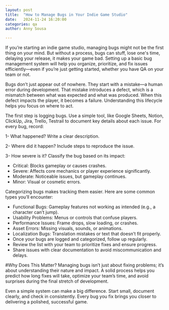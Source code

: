 ```yaml
---
layout: post
title:  "How to Manage Bugs in Your Indie Game Studio"
date:   2024-11-24 16:20:00 
categories: qa
author: Anny Sousa

---
```


If you’re starting an indie game studio, managing bugs might not be the first thing on your mind. 
But without a process, bugs can stuff, lose one's time, delaying your release, it makes your game bad. 
Setting up a basic bug management system will help you organize, prioritize, and fix issues efficiently—even if 
you’re just getting started, whether you have QA on your team or not.


Bugs don’t just appear out of nowhere. They start with a mistake—a human error during development. 
That mistake introduces a defect, which is a mismatch between what was expected and what was produced. 
When this defect impacts the player, it becomes a failure. Understanding this lifecycle helps you focus on where to act.

The first step is logging bugs. Use a simple tool, like Google Sheets, Notion, ClickUp, Jira, Trello, Testrail to document key details 
about each issue. For every bug, record:

1- What happened? Write a clear description.

2- Where did it happen? Include steps to reproduce the issue.

3- How severe is it? Classify the bug based on its impact:
 - Critical: Blocks gameplay or causes crashes.
 - Severe: Affects core mechanics or player experience significantly.
 - Moderate: Noticeable issues, but gameplay continues.
 - Minor: Visual or cosmetic errors.


Categorizing bugs makes tracking them easier. Here are some common types you’ll encounter:

- Functional Bugs: Gameplay features not working as intended (e.g., a character can’t jump).
- Usability Problems: Menus or controls that confuse players.
- Performance Issues: Frame drops, slow loading, or crashes.
- Asset Errors: Missing visuals, sounds, or animations.
- Localization Bugs: Translation mistakes or text that doesn’t fit properly.
- Once your bugs are logged and categorized, follow up regularly. 
- Review the list with your team to prioritize fixes and ensure progress. 
- Share issues with clear documentation to avoid miscommunication and delays.


#Why Does This Matter?
Managing bugs isn’t just about fixing problems; 
it’s about understanding their nature and impact. A solid process helps you predict how long fixes will take, 
optimize your team’s time, and avoid surprises during the final stretch of development.

Even a simple system can make a big difference. Start small, document clearly, and check in consistently. 
Every bug you fix brings you closer to delivering a polished, successful game.
